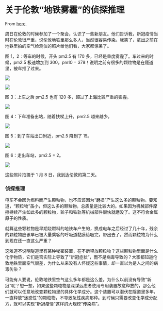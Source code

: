 # 关于伦敦“地铁雾霾”的侦探推理

From [here](https://yinwang1.substack.com/p/c42).

周日在伦敦的时候参加了一个聚会，认识了一些新朋友。他们告诉我，新冠疫情当时在伦敦很严重，说伦敦地铁里那么多人，当然很容易传染。我笑了，拿出之前在地铁里拍的空气检测仪的照片给他们看，大家都惊呆了。

图 1，2：等车的时候，开头 pm2.5 有 170 多，已经是重度雾霾了。车过来的时候，pm2.5 极速增加到 300。pm10 = 378！说明之前有很多的颗粒物是在隧道里，被车推了过来。

![](https://substackcdn.com/image/fetch/w_1456,c_limit,f_auto,q_auto:good,fl_progressive:steep/https%3A%2F%2Fsubstack-post-media.s3.amazonaws.com%2Fpublic%2Fimages%2F3cef0edd-b511-4468-858b-fc56a3e07112_480x640.jpeg)

![](https://substackcdn.com/image/fetch/w_1456,c_limit,f_auto,q_auto:good,fl_progressive:steep/https%3A%2F%2Fsubstack-post-media.s3.amazonaws.com%2Fpublic%2Fimages%2Fe24b0023-1680-43f4-9a0a-eda784ee29b7_480x640.jpeg)

图 3：上车之后 pm2.5 也有 120 多，超过了上海比较严重的雾霾。

![](https://substackcdn.com/image/fetch/w_1456,c_limit,f_auto,q_auto:good,fl_progressive:steep/https%3A%2F%2Fsubstack-post-media.s3.amazonaws.com%2Fpublic%2Fimages%2F5876484f-9bec-4b8a-93d3-31c89cd408a1_480x640.jpeg)

图 4：下车准备出站，随着扶梯上升，pm2.5 越来越少。

![](https://substackcdn.com/image/fetch/w_1456,c_limit,f_auto,q_auto:good,fl_progressive:steep/https%3A%2F%2Fsubstack-post-media.s3.amazonaws.com%2Fpublic%2Fimages%2F7efb4dea-ac44-46aa-b3f8-50996f7dd323_480x640.jpeg)

图 5：到了车站出口附近，pm2.5 降到了 15。

![](https://substackcdn.com/image/fetch/w_1456,c_limit,f_auto,q_auto:good,fl_progressive:steep/https%3A%2F%2Fsubstack-post-media.s3.amazonaws.com%2Fpublic%2Fimages%2F43e1d904-36aa-4dcc-9847-54749ea16efb_480x640.jpeg)

图 6：走出车站，pm2.5 = 2。

![](https://substackcdn.com/image/fetch/w_1456,c_limit,f_auto,q_auto:good,fl_progressive:steep/https%3A%2F%2Fsubstack-post-media.s3.amazonaws.com%2Fpublic%2Fimages%2F5a3f1b2d-7f24-4af9-959a-77c476f10e19_480x640.jpeg)

这些照片拍摄于 1 月 8 日，我到达伦敦的第二天。

### **侦探推理**

电车不会因为燃料而产生颗粒物，也不应该因为“磨损”产生这么多的颗粒物。要知道，“颗粒物”虽小，但这么多的颗粒物，总质量是比较大的。如果因为机械部件摩擦持续产生如此多的颗粒物，轮子和铁轨等机械部件很快就磨没了。这不符合金属原子的性质。

就算这些颗粒物是早期烧燃料的地铁车产生的，换成电车之后经过了几十年，残余的颗粒物应该早已被大量乘客的呼吸道黏膜给吸完，带出去了。然而颗粒物为什么到现在还一直这么严重？

这难道不说明隧道里有某种秘密装置，在不断释放颗粒物？这些颗粒物里面是什么化学物质，它们是否实际上导致了“新冠症状”，而不是病毒导致的？大家都知道伦敦地铁里面空气很差，为什么从来没有人怀疑这些事情，却一直以为是人之间的病毒传染？

可能有人要说，伦敦地铁里空气这么多年都是这么差，为什么以前没有导致“新冠”呢？想一想，如果这些颗粒物是深谋远虑者使用专用装置故意释放的，那么他们就可以任意地改变颗粒物里的具体化学成分。这个装置可以潜伏在隧道里多年，一直释放“迷惑性”的颗粒物，不导致急性疾病那种。到时候只需要改变化学成分配方，就可以实现“新冠疫情”这样的大规模“传染病”。
